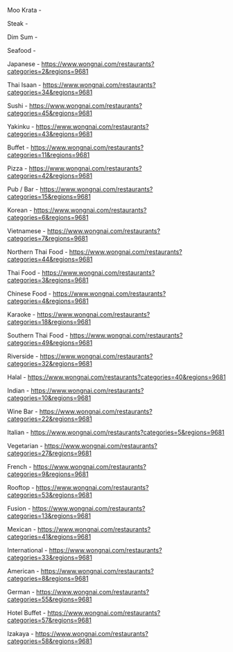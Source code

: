 Moo Krata - 

Steak - 

Dim Sum - 

Seafood - 

Japanese - https://www.wongnai.com/restaurants?categories=2&regions=9681

Thai Isaan - https://www.wongnai.com/restaurants?categories=34&regions=9681

Sushi - https://www.wongnai.com/restaurants?categories=45&regions=9681

Yakinku - https://www.wongnai.com/restaurants?categories=43&regions=9681

Buffet - https://www.wongnai.com/restaurants?categories=11&regions=9681

Pizza - https://www.wongnai.com/restaurants?categories=42&regions=9681

Pub / Bar - https://www.wongnai.com/restaurants?categories=15&regions=9681

Korean - https://www.wongnai.com/restaurants?categories=6&regions=9681

Vietnamese - https://www.wongnai.com/restaurants?categories=7&regions=9681

Northern Thai Food - https://www.wongnai.com/restaurants?categories=44&regions=9681

Thai Food - https://www.wongnai.com/restaurants?categories=3&regions=9681

Chinese Food - https://www.wongnai.com/restaurants?categories=4&regions=9681

Karaoke - https://www.wongnai.com/restaurants?categories=18&regions=9681

Southern Thai Food - https://www.wongnai.com/restaurants?categories=49&regions=9681

Riverside - https://www.wongnai.com/restaurants?categories=32&regions=9681

Halal - https://www.wongnai.com/restaurants?categories=40&regions=9681

Indian - https://www.wongnai.com/restaurants?categories=10&regions=9681

Wine Bar - https://www.wongnai.com/restaurants?categories=22&regions=9681

Italian - https://www.wongnai.com/restaurants?categories=5&regions=9681

Vegetarian - https://www.wongnai.com/restaurants?categories=27&regions=9681

French - https://www.wongnai.com/restaurants?categories=9&regions=9681

Rooftop - https://www.wongnai.com/restaurants?categories=53&regions=9681

Fusion - https://www.wongnai.com/restaurants?categories=13&regions=9681

Mexican - https://www.wongnai.com/restaurants?categories=41&regions=9681

International - https://www.wongnai.com/restaurants?categories=33&regions=9681

American - https://www.wongnai.com/restaurants?categories=8&regions=9681

German - https://www.wongnai.com/restaurants?categories=55&regions=9681

Hotel Buffet - https://www.wongnai.com/restaurants?categories=57&regions=9681

Izakaya - https://www.wongnai.com/restaurants?categories=58&regions=9681

